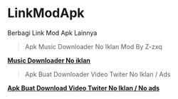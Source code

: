 # LinkModApk
Berbagi Link Mod Apk Lainnya


<blockquote>Apk Music Downloader No Iklan Mod By Z-zxq</blockquote>

<b><a href="https://apkadmin.com/9rhkj82794su/Music_Downloader_1.1.2_NoAds.apk.html">Music Downloader No iklan</a></b>

<blockquote>Apk Buat Downloader Video Twiter No Iklan / Ads</blockquote>

<b><a href="https://apkadmin.com/m2o6hubybtpn/TwDown_1.7.4-googleplay_apks_signed_NoIklan.apk.html">Apk Buat Download Video Twiter No Iklan / No ads</a></b>
